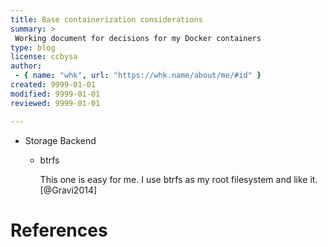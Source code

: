 ```yaml
---
title: Base containerization considerations
summary: >
 Working document for decisions for my Docker containers 
type: blog
license: ccbysa
author:
 - { name: "whk", url: "https://whk.name/about/me/#id" }
created: 9999-01-01
modified: 9999-01-01
reviewed: 9999-01-01

---
```




* Storage Backend

    * btrfs

        This one is easy for me.  I use btrfs as my root 
        filesystem and like it. [@Gravi2014]


References
============================================================

